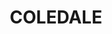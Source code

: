 ---
lastmod: '2025-04-06T06:05:20+00:00'
latitude: -34.300293
layout: suburb
longitude: 150.9299
postcode: '2515'
state: NSW
title: COLEDALE
url: /nsw/coledale/
---